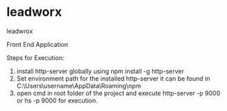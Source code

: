 # leadworx
leadwrox

Front End Application


Steps for Execution:

1. install http-server globally using npm install -g http-server
2. Set environment path for the installed http-server it can be found in C:\Users\username\AppData\Roaming\npm
3. open cmd in root folder of the project and execute http-server -p 9000 or hs -p 9000 for execution.
